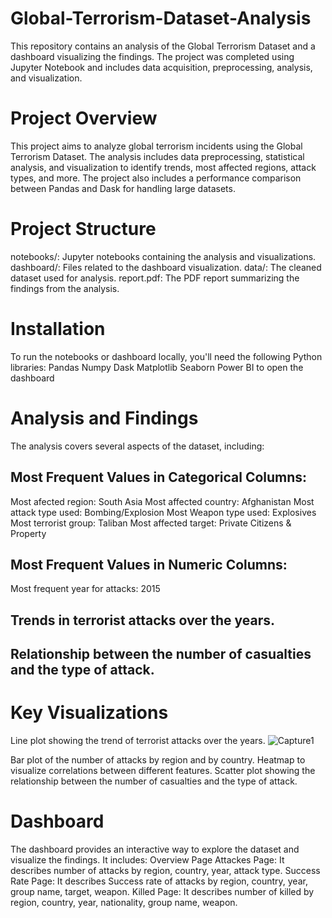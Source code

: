 # Global-Terrorism-Dataset-Analysis
This repository contains an analysis of the Global Terrorism Dataset and a dashboard visualizing the findings.
The project was completed using Jupyter Notebook and includes data acquisition, preprocessing, analysis, and visualization.

# Project Overview
This project aims to analyze global terrorism incidents using the Global Terrorism Dataset.
The analysis includes data preprocessing, statistical analysis, and visualization to identify trends,
most affected regions, attack types, and more.
The project also includes a performance comparison between Pandas and Dask for handling large datasets.

# Project Structure
notebooks/: Jupyter notebooks containing the analysis and visualizations.
dashboard/: Files related to the dashboard visualization.
data/: The cleaned dataset used for analysis.
report.pdf: The PDF report summarizing the findings from the analysis.

# Installation
To run the notebooks or dashboard locally, you'll need the following Python libraries:
Pandas
Numpy
Dask
Matplotlib
Seaborn
Power BI to open the dashboard

# Analysis and Findings
The analysis covers several aspects of the dataset, including:
## Most Frequent Values in Categorical Columns:
Most afected region: South Asia
Most affected country: Afghanistan
Most attack type used: Bombing/Explosion
Most Weapon type used: Explosives
Most terrorist group: Taliban
Most affected target: Private Citizens & Property
## Most Frequent Values in Numeric Columns:
Most frequent year for attacks: 2015

## Trends in terrorist attacks over the years.
## Relationship between the number of casualties and the type of attack.

# Key Visualizations
Line plot showing the trend of terrorist attacks over the years.
![Capture1](images/photo.png)

Bar plot of the number of attacks by region and by country.
Heatmap to visualize correlations between different features.
Scatter plot showing the relationship between the number of casualties and the type of attack.

# Dashboard
The dashboard provides an interactive way to explore the dataset and visualize the findings. 
It includes:
Overview Page
Attackes Page: It describes number of attacks by region, country, year, attack type.
Success Rate Page: It describes Success rate of attacks by region, country, year, group name, target, weapon.
Killed Page: It describes number of killed by region, country, year, nationality, group name, weapon.
